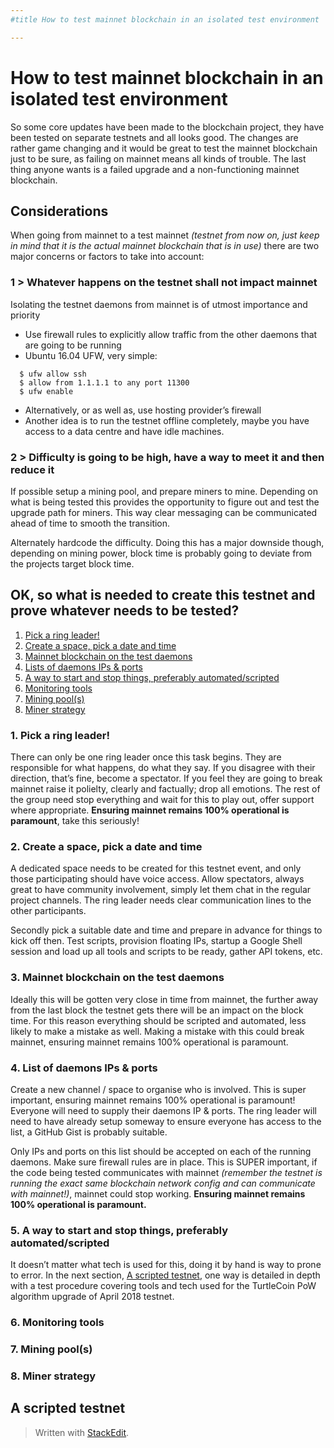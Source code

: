 ```yaml
---
#title How to test mainnet blockchain in an isolated test environment

---
```


<h1 id="how-to-test-mainnet-blockchain-in-an-isolated-test-environment">How to test mainnet blockchain in an isolated test environment</h1>
<p>So some core updates have been made to the blockchain project, they have been tested on separate testnets and all looks good. The changes are rather game changing and it would be great to test the mainnet blockchain just to be sure, as failing on mainnet means all kinds of trouble. The last thing anyone wants is a failed upgrade and a non-functioning mainnet blockchain.</p>
<h2 id="considerations">Considerations</h2>
<p>When going from mainnet to a test mainnet <em>(testnet from now on, just keep in mind that it is the actual mainnet blockchain that is in use)</em> there are two major concerns or factors to take into account:</p>
<h3 id="whatever-happens-on-the-testnet-shall-not-impact-mainnet">1 &gt; Whatever happens on the testnet shall not impact mainnet</h3>
<p>Isolating the testnet daemons from mainnet is of utmost importance and priority</p>
<ul>
<li>Use firewall rules to explicitly allow traffic from the other daemons that are going to be running</li>
<li>Ubuntu 16.04 UFW, very simple:</li>
</ul>
<pre><code>  $ ufw allow ssh
  $ allow from 1.1.1.1 to any port 11300
  $ ufw enable 
</code></pre>
<ul>
<li>Alternatively, or as well as, use hosting provider’s firewall</li>
<li>Another idea is to run the testnet offline completely, maybe you have access to a data centre and have idle machines.</li>
</ul>
<h3 id="difficulty-is-going-to-be-high-have-a-way-to-meet-it-and-then-reduce-it">2 &gt; Difficulty is going to be high, have a way to meet it and then reduce it</h3>
<p>If possible setup a mining pool, and prepare miners to mine. Depending on what is being tested this provides the opportunity to figure out and test the upgrade path for miners. This way clear messaging can be communicated ahead of time to smooth the transition.</p>
<p>Alternately hardcode the difficulty. Doing this has a major downside though, depending on mining power, block time is probably going to deviate from the projects target block time.</p>
<h2 id="ok-so-what-is-needed-to-create-this-testnet-and-prove-whatever-needs-to-be-tested">OK, so what is needed to create this testnet and prove whatever needs to be tested?</h2>
<ol>
<li><a href="#pick-a-ring-leader">Pick a ring leader!</a></li>
<li><a href="#create-a-space-pick-a-date-and-time">Create a space, pick a date and time</a></li>
<li><a href="#mainnet-blockchain-on-the-test-daemons">Mainnet blockchain on the test daemons</a></li>
<li><a href="#lists-of-daemons-ips--ports">Lists of daemons IPs &amp; ports</a></li>
<li><a href="#a-way-to-start-and-stop-things-preferably-automatedscripted">A way to start and stop things, preferably automated/scripted</a></li>
<li><a href="#monitoring-tools">Monitoring tools</a></li>
<li><a href="#mining-pools">Mining pool(s)</a></li>
<li><a href="#miner-strategy">Miner strategy</a></li>
</ol>
<h3 id="pick-a-ring-leader">1. Pick a ring leader!</h3>
<p>There can only be one ring leader once this task begins. They are responsible for what happens, do what they say. If you disagree with their direction, that’s fine, become a spectator. If you feel they are going to break mainnet raise it polielty, clearly and factually; drop all emotions. The rest of the group need stop everything and wait for this to play out, offer support where appropriate. <strong>Ensuring mainnet remains 100% operational is paramount</strong>, take this seriously!</p>
<h3 id="create-a-space-pick-a-date-and-time">2.  Create a space, pick a date and time</h3>
<p>A dedicated space needs to be created for this testnet event, and only those participating should have voice access. Allow spectators, always great to have community involvement, simply let them chat in the regular project channels. The ring leader needs clear communication lines to the other participants.</p>
<p>Secondly pick a suitable date and time and prepare in advance for things to kick off then. Test scripts, provision floating IPs, startup a Google Shell session and load up all tools and scripts to be ready, gather API tokens, etc.</p>
<h3 id="mainnet-blockchain-on-the-test-daemons">3. Mainnet blockchain on the test daemons</h3>
<p>Ideally this will be gotten very close in time from mainnet, the further away from the last block the testnet gets there will be an impact on the block time. For this reason everything should be scripted and automated, less likely to make a mistake as well. Making a mistake with this could break mainnet, ensuring mainnet remains 100% operational is paramount.</p>
<h3 id="list-of-daemons-ips--ports">4. List of daemons IPs &amp; ports</h3>
<p>Create a new channel / space to organise who is involved. This is super important, ensuring mainnet remains 100% operational is paramount! Everyone will need to supply their daemons IP &amp; ports. The ring leader will need to have already setup someway to ensure everyone has access to the list, a GitHub Gist is probably suitable.</p>
<p>Only IPs and ports on this list should be accepted on each of the running daemons. Make sure firewall rules are in place. This is SUPER important, if the code being tested communicates with mainnet <em>(remember the testnet is running the exact same blockchain network config and can communicate with mainnet!)</em>, mainnet could stop working. <strong>Ensuring mainnet remains 100% operational is paramount.</strong></p>
<h3 id="a-way-to-start-and-stop-things-preferably-automatedscripted">5. A way to start and stop things, preferably automated/scripted</h3>
<p>It doesn’t matter what tech is used for this, doing it by hand is way to prone to error. In the next section, <a href="#a-scripted-testnet">A scripted testnet</a>, one way is detailed in depth with a test procedure covering tools and tech used for the TurtleCoin PoW algorithm upgrade of April 2018 testnet.</p>
<h3 id="monitoring-tools">6. Monitoring tools</h3>
<h3 id="mining-pools">7. Mining pool(s)</h3>
<h3 id="miner-strategy">8. Miner strategy</h3>
<h2 id="a-scripted-testnet">A scripted testnet</h2>
<blockquote>
<p>Written with <a href="https://stackedit.io/">StackEdit</a>.</p>
</blockquote>


